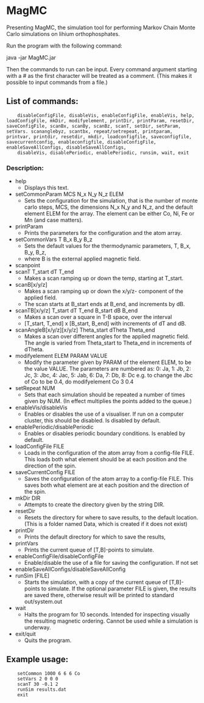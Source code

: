 # MagMC

Presenting MagMC, the simulation tool for performing Markov Chain Monte Carlo simulations on lihium orthophosphates.

Run the program with the following command:

java -jar MagMC.jar

Then the commands to run can be input. Every command argument starting with a # as the first character will be treated as a comment. (This makes it possible to input commands from a file.)


## List of commands:
		disableConfigFile, disableVis, enableConfigFile, enableVis, help, loadConfigFile, mkDir, modifyelement, printDir, printParam, resetDir, saveConfigFile, scanBx, scanBy, scanBz, scanT, setDir, setParam, setVars. scananglebyz, scantbx, repeat/setrepeat, printparam, printvar, printdir, resetdir, mkdir, loadconfigfile, saveconfigfile, savecurrentconfig, enableconfigfile, disableConfigFile, enableSaveAllConfigs, disableSaveAllConfigs, 
		disableVis, disablePeriodic, enablePeriodic, runsim, wait, exit
		
### Description:
- help 
    - Displays this text.
- setCommonParam MCS N\_x N\_y N\_z ELEM
	- Sets the configuration for the simulation, that is the number of monte carlo steps, MCS, the dimensions N\_x N\_y and N\_z, and the default element ELEM for the array. The element can be either Co, Ni, Fe or Mn (and case matters).
- printParam
	- Prints the parameters for the configuration and the atom array. 
- setCommonVars T B\_x B\_y B\_z
	- Sets the default values for the thermodynamic parameters, T, B\_x, B\_y, B\_z, 
	- where B is the external applied magnetic field.
- scanpoint
- scanT T\_start dT T\_end
	- Makes a scan ramping up or down the temp, starting at T\_start.
- scanB[x/y/z]
	- Makes a scan ramping up or down the x/y/z- component of the applied field. 
	- The scan starts at B\_start ends at B\_end, and increments by dB.
- scanTB[x/y/z] T\_start dT T\_end B\_start dB B\_end
	- Makes a scan over a square in T-B space, over the interval 
	- [T\_start, T\_end] x [B\_start, B\_end] with increments of dT and dB.
- scanAngleB[x/y/z][x/y/z] Theta\_start dTheta Theta\_end
    - Makes a scan over different angles for the applied magnetic field. The angle is varied from Theta\_start to Theta\_end in increments of dTheta.
- modifyelement ELEM PARAM VALUE
	- Modify the parameter given by PARAM of the element ELEM, to be the value VALUE.
    	The parameters are numbered as: 
    	0: Ja, 
    	1: Jb, 
    	2: Jc, 
    	3: Jbc, 
    	4: Jac, 
    	5: Jab, 
    	6: Da, 
    	7: Db, 
    	8: Dc
    	e.g. to change the Jbc of Co to be 0.4, do
    		modifyelement Co 3 0.4
- setRepeat NUM
    - Sets that each simulation should be repeated a number of times given by NUM. (In effect multiplies the points added to the queue.)
- enableVis/disableVis
	- Enables or disables the use of a visualiser. If run on a computer cluster, this should be disabled. Is disabled by default.
- enablePeriodic/disablePeriodic
	- Enables or disables periodic boundary conditions. Is enabled by default.
- loadConfigFile FILE
	- Loads in the configuration of the atom array from a config-file FILE. This loads both what element should be at each position and the direction of the spin. 
- saveCurrentConfig FILE
	- Saves the configuration of the atom array to a config-file FILE. This saves both what element are at each position and the direction of the spin.
- mkDir DIR
	- Attempts to create the directory given by the string DIR.
- resetDir
	- Resets the directory for where to save results, to the default location. 
	(This is a folder named Data, which is created if it does not exist)
- printDir
	- Prints the default directory for which to save the results,  
- printVars
	- Prints the current queue of [T,B]-points to simulate.
- enableConfigFile/disableConfigFile
	- Enable/disable the use of a file for saving the configuration. If not set
- enableSaveAllConfigs/disableSaveAllConfig
- runSim [FILE]
	- Starts the simulation, with a copy of the current queue of [T,B]-points to simulate. If the optional parameter FILE is given, the results are saved there, otherwise result will be printed to standard out/system.out
- wait
	- Halts the program for 10 seconds. Intended for inspecting visually the resulting magnetic ordering. Cannot be used while a simulation is underway.
- exit/quit
	- Quits the program.

## Example usage:
	    
	    setCommon 1000 6 6 6 Co
	    setVars 2 0 0 0
	    scanT 30 -0.1 2
	    runSim results.dat
	    exit